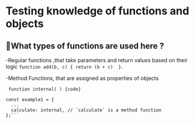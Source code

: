 # Testing knowledge of functions and objects

## 🤔What types of functions are used here ?

-Regular functions ,that take parameters and return values based on their logic ```function add(b, c) {
  return (b + c)  }```.

-Method Functions, that are assigned as properties of objects 
```
 function internal( ) {code}

const example1 = {
  ...
  calculate: internal, // `calculate` is a method function
};```